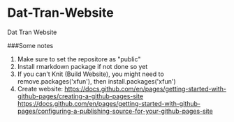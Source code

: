 # Dat-Tran-Website
Dat Tran Website

###Some notes
1. Make sure to set the repositore as "public"
2. Install rmarkdown package if not done so yet
3. If you can't Knit (Build Website), you might need to remove.packages('xfun'), then 
install.packages('xfun')
4. Create website: https://docs.github.com/en/pages/getting-started-with-github-pages/creating-a-github-pages-site 
https://docs.github.com/en/pages/getting-started-with-github-pages/configuring-a-publishing-source-for-your-github-pages-site
